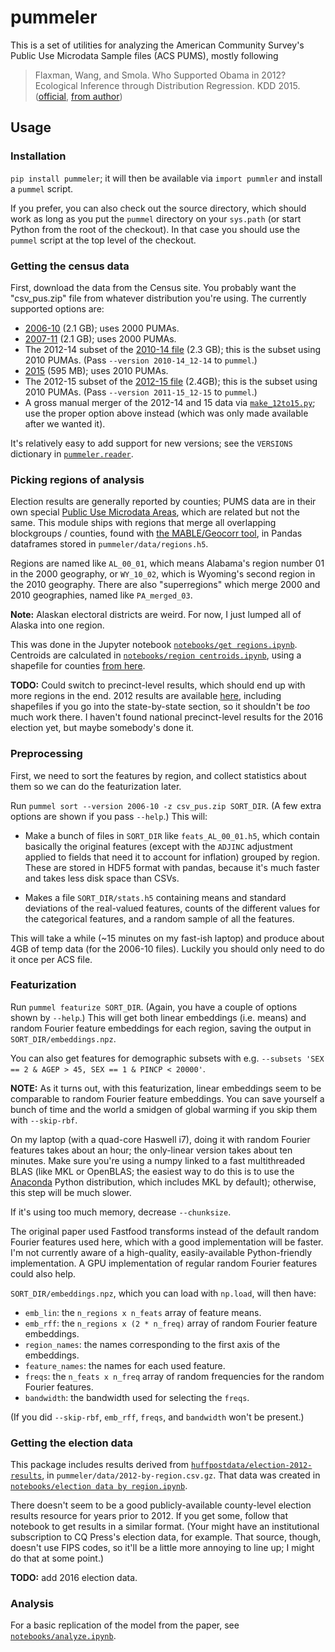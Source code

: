 # pummeler

This is a set of utilities for analyzing the American Community Survey's Public Use Microdata Sample files (ACS PUMS), mostly following

> Flaxman, Wang, and Smola. Who Supported Obama in 2012? Ecological Inference through Distribution Regression. KDD 2015.
> ([official](http://dx.doi.org/10.1145/2783258.2783300), [from author](http://sethrf.com/files/ecological.pdf))


## Usage

### Installation

`pip install pummeler`; it will then be available via `import pummler` and install a `pummel` script.

If you prefer, you can also check out the source directory, which should work as long as you put the `pummel` directory on your `sys.path` (or start Python from the root of the checkout). In that case you should use the `pummel` script at the top level of the checkout.


### Getting the census data

First, download the data from the Census site. You probably want the "csv_pus.zip" file from whatever distribution you're using. The currently supported options are:

- [2006-10](http://www2.census.gov/programs-surveys/acs/data/pums/2010/5-Year/csv_pus.zip) (2.1 GB); uses 2000 PUMAs.
- [2007-11](http://www2.census.gov/programs-surveys/acs/data/pums/2011/5-Year/csv_pus.zip) (2.1 GB); uses 2000 PUMAs.
- The 2012-14 subset of the [2010-14 file](https://www2.census.gov/programs-surveys/acs/data/pums/2014/5-Year/csv_pus.zip) (2.3 GB); this is the subset using 2010 PUMAs. (Pass `--version 2010-14_12-14` to `pummel`.)
- [2015](https://www2.census.gov/programs-surveys/acs/data/pums/2015/1-Year/csv_pus.zip) (595 MB); uses 2010 PUMAs.
- The 2012-15 subset of the [2012-15 file](https://www2.census.gov/programs-surveys/acs/data/pums/2015/5-Year/csv_pus.zip) (2.4GB); this is the subset using 2010 PUMAs. (Pass `--version 2011-15_12-15` to `pummel`.)
- A gross manual merger of the 2012-14 and 15 data via [`make_12to15.py`](make_12to15.py); use the proper option above instead (which was only made available after we wanted it).

It's relatively easy to add support for new versions; see the `VERSIONS` dictionary in [`pummeler.reader`](pummeler/reader.py).

### Picking regions of analysis

Election results are generally reported by counties; PUMS data are in their own special [Public Use Microdata Areas](https://www.census.gov/geo/reference/puma.html), which are related but not the same. This module ships with regions that merge all overlapping blockgroups / counties, found with [the MABLE/Geocorr tool](http://mcdc2.missouri.edu/websas/geocorr12.html), in Pandas dataframes stored in `pummeler/data/regions.h5`.

Regions are named like `AL_00_01`, which means Alabama's region number 01 in the 2000 geography, or `WY_10_02`, which is Wyoming's second region in the 2010 geography. There are also "superregions" which merge 2000 and 2010 geographies, named like `PA_merged_03`.

**Note:** Alaskan electoral districts are weird. For now, I just lumped all of Alaska into one region.

This was done in the Jupyter notebook [`notebooks/get regions.ipynb`](notebooks/get%20regions.ipynb). Centroids are calculated in [`notebooks/region centroids.ipynb`](notebooks/region%20centroids.ipynb), using a shapefile for counties [from here](https://geonet.esri.com/thread/24614).

**TODO:** Could switch to precinct-level results, which should end up with more regions in the end. 2012 results are available [here](http://projects.iq.harvard.edu/eda/data), including shapefiles if you go into the state-by-state section, so it shouldn't be *too* much work there. I haven't found national precinct-level results for the 2016 election yet, but maybe somebody's done it.


### Preprocessing

First, we need to sort the features by region, and collect statistics about them so we can do the featurization later.

Run `pummel sort --version 2006-10 -z csv_pus.zip SORT_DIR`. (A few extra options are shown if you pass `--help`.) This will:

- Make a bunch of files in `SORT_DIR` like `feats_AL_00_01.h5`, which contain basically the original features (except with the `ADJINC` adjustment applied to fields that need it to account for inflation) grouped by region. These are stored in HDF5 format with pandas, because it's much faster and takes less disk space than CSVs.

- Makes a file `SORT_DIR/stats.h5` containing means and standard deviations of the real-valued features, counts of the different values for the categorical features, and a random sample of all the features.

This will take a while (~15 minutes on my fast-ish laptop) and produce about 4GB of temp data (for the 2006-10 files). Luckily you should only need to do it once per ACS file.


### Featurization

Run `pummel featurize SORT_DIR`. (Again, you have a couple of options shown by `--help`.) This will get both linear embeddings (i.e. means) and random Fourier feature embeddings for each region, saving the output in `SORT_DIR/embeddings.npz`.

You can also get features for demographic subsets with e.g. `--subsets 'SEX == 2 & AGEP > 45, SEX == 1 & PINCP < 20000'`.

**NOTE:** As it turns out, with this featurization, linear embeddings seem to be comparable to random Fourier feature embeddings. You can save yourself a bunch of time and the world a smidgen of global warming if you skip them with `--skip-rbf`.

On my laptop (with a quad-core Haswell i7), doing it with random Fourier features takes about an hour; the only-linear version takes about ten minutes. Make sure you're using a numpy linked to a fast multithreaded BLAS (like MKL or OpenBLAS; the easiest way to do this is to use the [Anaconda](https://www.continuum.io/downloads) Python distribution, which includes MKL by default); otherwise, this step will be much slower.

If it's using too much memory, decrease `--chunksize`.

The original paper used Fastfood transforms instead of the default random Fourier features used here, which with a good implementation will be faster. I'm not currently aware of a high-quality, easily-available Python-friendly implementation. A GPU implementation of regular random Fourier features could also help.

`SORT_DIR/embeddings.npz`, which you can load with `np.load`, will then have:

 - `emb_lin`: the `n_regions x n_feats` array of feature means.
 - `emb_rff`: the `n_regions x (2 * n_freq)` array of random Fourier feature embeddings.
 - `region_names`: the names corresponding to the first axis of the embeddings.
 - `feature_names`: the names for each used feature.
 - `freqs`: the `n_feats x n_freq` array of random frequencies for the random Fourier features.
 - `bandwidth`: the bandwidth used for selecting the `freqs`.

 (If you did `--skip-rbf`, `emb_rff`, `freqs`, and `bandwidth` won't be present.)


### Getting the election data

This package includes results derived from [`huffpostdata/election-2012-results`](https://github.com/huffpostdata/election-2012-results), in `pummeler/data/2012-by-region.csv.gz`. That data was created in [`notebooks/election data by region.ipynb`](notebooks/election%20data%20by%20region.ipynb).

There doesn't seem to be a good publicly-available county-level election results resource for years prior to 2012. If you get some, follow that notebook to get results in a similar format. (Your might have an institutional subscription to CQ Press's election data, for example. That source, though, doesn't use FIPS codes, so it'll be a little more annoying to line up; I might do that at some point.)

**TODO:** add 2016 election data.

### Analysis

For a basic replication of the model from the paper, see [`notebooks/analyze.ipynb`](notebooks/analyze.ipynb).
